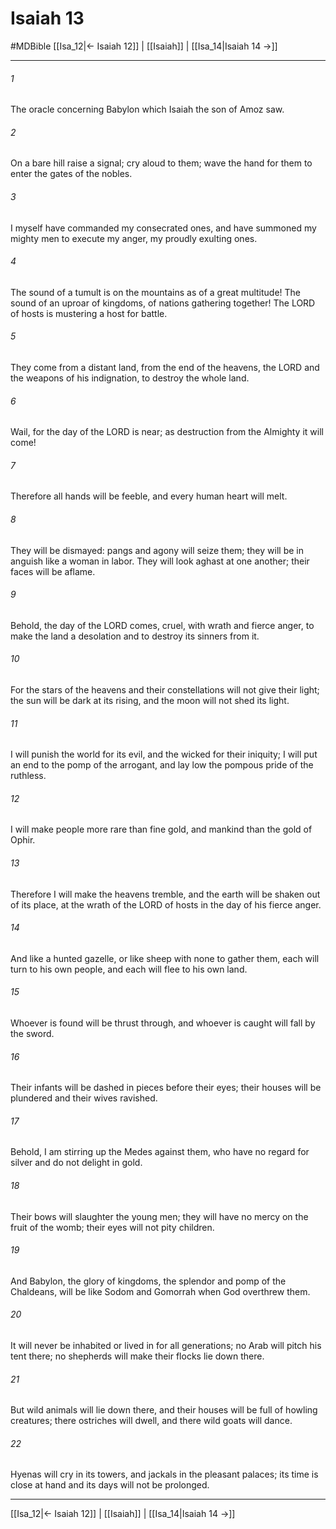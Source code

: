 # Isaiah 13
#MDBible
[[Isa_12|← Isaiah 12]] | [[Isaiah]] | [[Isa_14|Isaiah 14 →]]

***

###### 1 

The oracle concerning Babylon which Isaiah the son of Amoz saw. 

###### 2 

On a bare hill raise a signal; cry aloud to them; wave the hand for them to enter the gates of the nobles. 

###### 3 

I myself have commanded my consecrated ones, and have summoned my mighty men to execute my anger, my proudly exulting ones. 

###### 4 

The sound of a tumult is on the mountains as of a great multitude! The sound of an uproar of kingdoms, of nations gathering together! The LORD of hosts is mustering a host for battle. 

###### 5 

They come from a distant land, from the end of the heavens, the LORD and the weapons of his indignation, to destroy the whole land. 

###### 6 

Wail, for the day of the LORD is near; as destruction from the Almighty it will come! 

###### 7 

Therefore all hands will be feeble, and every human heart will melt. 

###### 8 

They will be dismayed: pangs and agony will seize them; they will be in anguish like a woman in labor. They will look aghast at one another; their faces will be aflame. 

###### 9 

Behold, the day of the LORD comes, cruel, with wrath and fierce anger, to make the land a desolation and to destroy its sinners from it. 

###### 10 

For the stars of the heavens and their constellations will not give their light; the sun will be dark at its rising, and the moon will not shed its light. 

###### 11 

I will punish the world for its evil, and the wicked for their iniquity; I will put an end to the pomp of the arrogant, and lay low the pompous pride of the ruthless. 

###### 12 

I will make people more rare than fine gold, and mankind than the gold of Ophir. 

###### 13 

Therefore I will make the heavens tremble, and the earth will be shaken out of its place, at the wrath of the LORD of hosts in the day of his fierce anger. 

###### 14 

And like a hunted gazelle, or like sheep with none to gather them, each will turn to his own people, and each will flee to his own land. 

###### 15 

Whoever is found will be thrust through, and whoever is caught will fall by the sword. 

###### 16 

Their infants will be dashed in pieces before their eyes; their houses will be plundered and their wives ravished. 

###### 17 

Behold, I am stirring up the Medes against them, who have no regard for silver and do not delight in gold. 

###### 18 

Their bows will slaughter the young men; they will have no mercy on the fruit of the womb; their eyes will not pity children. 

###### 19 

And Babylon, the glory of kingdoms, the splendor and pomp of the Chaldeans, will be like Sodom and Gomorrah when God overthrew them. 

###### 20 

It will never be inhabited or lived in for all generations; no Arab will pitch his tent there; no shepherds will make their flocks lie down there. 

###### 21 

But wild animals will lie down there, and their houses will be full of howling creatures; there ostriches will dwell, and there wild goats will dance. 

###### 22 

Hyenas will cry in its towers, and jackals in the pleasant palaces; its time is close at hand and its days will not be prolonged. 

***

[[Isa_12|← Isaiah 12]] | [[Isaiah]] | [[Isa_14|Isaiah 14 →]]
